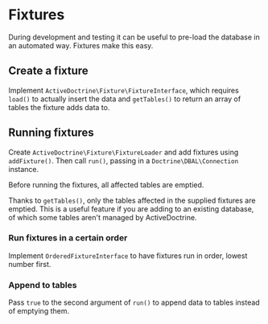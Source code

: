 # Fixtures

During development and testing it can be useful to pre-load the
database in an automated way. Fixtures make this easy.

## Create a fixture

Implement `ActiveDoctrine\Fixture\FixtureInterface`, which requires
`load()` to actually insert the data and `getTables()` to return an
array of tables the fixture adds data to.

## Running fixtures

Create `ActiveDoctrine\Fixture\FixtureLoader` and add fixtures using
`addFixture()`. Then call `run()`, passing in a
`Doctrine\DBAL\Connection` instance.

Before running the fixtures, all affected tables are emptied.

Thanks to `getTables()`, only the tables affected in the supplied
fixtures are emptied. This is a useful feature if you are adding to an
existing database, of which some tables aren't managed by
ActiveDoctrine.

### Run fixtures in a certain order

Implement `OrderedFixtureInterface` to have fixtures run in order,
lowest number first.

### Append to tables

Pass `true` to the second argument of `run()` to append data to
tables instead of emptying them.
